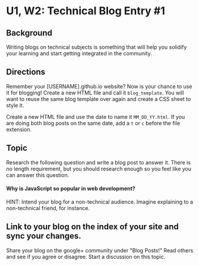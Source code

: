 # U1, W2: Technical Blog Entry #1

## Background
Writing blogs on technical subjects is something that will help you solidify your learning and start getting integrated in the community. 

## Directions
Remember your [USERNAME].github.io website? Now is your chance to use it for blogging! Create a new HTML file and call it `blog_template`. You will want to reuse the same blog template over again and create a CSS sheet to style it. 

Create a new HTML file and use the date to name it `MM_DD_YY.html`. If you are doing both blog posts on the same date, add a `t` or `c` before the file extension. 

## Topic
Research the following question and write a blog post to answer it. There is no length requirement, but you should research enough so you feel like you can answer this question. 

#### Why is JavaScript so popular in web development?

HINT: Intend your blog for a non-technical audience. Imagine explaining to a non-technical friend, for instance. 


## Link to your blog on the index of your site and sync your changes. 
Share your blog on the google+ community under "Blog Posts!" Read others and see if you agree or disagree. Start a discussion on this topic. 


